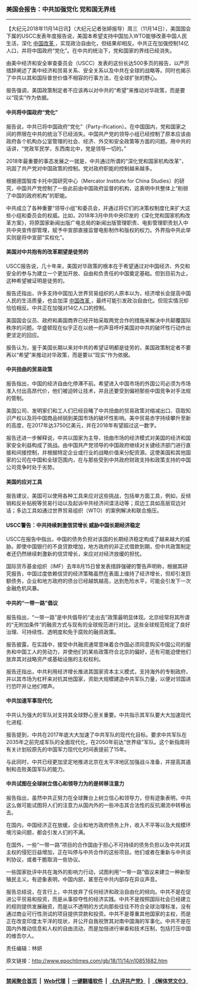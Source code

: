 ### 美国会报告：中共加强党化 党和国无界线
------------------------

<p>
 【大纪元2018年11月14日讯】（大纪元记者张婷报导）周三（11月14日），美国国会下属的USCC发表年度报告说，美国本希望支持中国加入WTO能够改善中国人民生活，深化
 <a href="http://www.epochtimes.com/gb/tag/%E4%B8%AD%E5%9B%BD%E6%94%B9%E9%9D%A9.html">
  中国改革
 </a>
 ，实现政治自由化，但结果却相反。中共正在加强控制14亿人口，并将中国政府“党化”。在中共的统治下，党和国家的界线已经消失。
</p>
<p>
 由美中经济和安全审查委员会（USCC）发表的这份长达500多页的报告，以严厉措辞阐述了美中经济和贸易关系、安全关系以及中共在全球的战略等。同时也揭示了中共以其和国际普世价值不相容的行事方法，在全球扩张的野心。
</p>
<p>
 报告强调，美国政策制定者不应该再以对中共的“希望”来推动对华政策，而是要以“现实”作为依据。
</p>
<h4>
 中共将中国政府“党化”
</h4>
<p>
 报告说，中共已将中国政府“党化”（Party-ification）。在中国国内，党和国家之间的界限在中共的统治下已经消失。中国共产党的领导小组已经控制了原本应该由政府各个机构办公室管理的社会、经济、外交和安全政策等方面的问题。用中共的话讲，“党政军民学，东西南北中，党是领导一切的。”
</p>
<p>
 2018年最重要的事态发展之一就是，中共通过所谓的“深化党和国家机构改革”，巩固了共产党对中国政策的控制。党对政府职能的控制越来越多。
</p>
<p>
 根据德国智库卡托中国研究中心（Mercator Institute for China Studies）的研究，中国共产党控制了一些此前由中国政府监督的机构，这表明中共整体上“削弱了中国的政府机构”的职能。
</p>
<p>
 中共成立了各种重要“领导小组”和委员会，并通过将它们的决策权制度化来扩大这些小组和委员会的权威。比如，2018年3月中共中央印发的《深化党和国家机构改革方案》，将原国家新闻出版广电总局的新闻出版管理职责、电影管理职责划入中共中央宣传部管理，赋予中宣部直接监督电影制作和版权的权力。外界指中共此举实则是将中宣部“实权化”。
</p>
<h4>
 美国对中共抱有的改革期望是徒劳的
</h4>
<p>
 USCC报告说，几十年来，美国对华政策的根本在于希望通过对中国经济、外交和安全的参与为建立一个更加开放、自由和负责任的中国奠定基础。但到目前为止，这种希望被证明是徒劳的。
</p>
<p>
 报告还指出，许多支持中国加入世界贸易组织的人原本以为，经济增长会提高中国人民的生活质量，也会加深
 <a href="http://www.epochtimes.com/gb/tag/%E4%B8%AD%E5%9B%BD%E6%94%B9%E9%9D%A9.html">
  中国改革
 </a>
 ，最终可能引发政治自由化。但现实情况却恰恰相反。中共正在加强对14亿人口的控制。
</p>
<p>
 美国国会议员、政府和美国商界已经开始采取两党合作的措施来解决中共颠覆国际秩序的问题。华盛顿现在似乎正在以统一的声音呼吁美国对中共的破坏性行动作出更坚定的回应。
</p>
<p>
 报告认为，鉴于美国长期以来对中共的希望证明都是徒劳的，美国政策制定者不要再以“希望”来推动对华政策，而是要以“现实”作为依据。
</p>
<h4>
 中共扭曲的贸易政策
</h4>
<p>
 报告指出，中国的经济自由化停滞不前。希望进入中国市场的外国公司必须为市场准入付出高昂代价，他们被迫转让技术，并且还要受到偏袒那些中国竞争对手法规的管制。
</p>
<p>
 美国公司、发明家们和工人们已经目睹了中共扭曲的贸易政策对缩减出口、窃取知识产权以及将中国商品倾销到美国市场的破坏性影响。美中贸易赤字持续攀升至新的高度，在2017年达3750亿美元，并在2018年有望超过这一数字。
</p>
<p>
 报告还进一步解释说，中共以国家为主导，扭曲市场的经济模式对美国的经济和国家安全利益构成了挑战。由中国共产党领导的中国政府继续对关键经济部门进行直接和间接控制，并根据特定企业或行业的战略价值来分配资源。这使美国和其他国家的公司在中国和全球范围内，在与那些受到中共政府财政支持和政策支持的中国公司竞争时处于劣势。
</p>
<h4>
 美国的应对工具
</h4>
<p>
 报告建议，美国可以使用各种工具来应对这些挑战，包括单方面工具，例如，反倾销和反补贴税等贸易行动以及起诉中共经济间谍活动等；双边工具如高层双边对话；多边工具如通过世界贸易组织（WTO）的案例解决和联合施压。
</p>
<h4>
 USCC警告：中共持续刺激信贷增长 威胁中国长期经济稳定
</h4>
<p>
 USCC在报告中指出，中国的债务负担对该国的长期经济稳定构成了越来越大的威胁。即使中国银行的不良贷款增加，地方政府的非正式借款到期，但中共政策制定者还仍然继续刺激新的信贷增长，来应对对经济放缓的担忧。
</p>
<p>
 国际货币基金组织（IMF）去年8月15日曾发表措辞强硬的警告声明称，根据其研究报告，中国过度依赖信贷的经济策略虽然在表面上维持了经济增长，但却引发巨额债务，企业和地方政府的债台已经越筑越高，达到危险水平，可能会引发下一次金融危机风暴。
</p>
<h4>
 中共的“一带一路”倡议
</h4>
<p>
 报告指出，“一带一路”是中共倡导的“走出去”政策最明显体现。北京经常将其所谓的“无附加条件”的融资方式与现有的全球规范进行对比。这些全球规范规定了良好治理、可持续性、透明度和免于腐败的融资政策。
</p>
<p>
 报告披露，在实践中，接受中共融资通常意味着合作国必须同意购买中国公司的服务和中国工人的劳动力，并使他们的某些政策符合北京的偏好，还有可能迫使他们放弃其对战略资产或基础设施的主权权利。
</p>
<p>
 报告还指出，中共利用经济增长推进其国家资本主义模式，支持海外的专制政府，并以其市场为杠杆来对抗其他国家，资助大规模建造中共军队力量，以便对邻国进行恐吓并让他们噤声。
</p>
<h4>
 中共加速军事现代化
</h4>
<p>
 中共认为强大的军队对支持其全球野心至关重要。中共指示其军队要大大加速现代化进程.
</p>
<p>
 报告提到，中共在2017年底大大加速了中共军队的现代化目标。要求中共军队在2035年之前完成军队的全面现代化，在2050年前达“世界级”军队。这个新指南将有关计划较原先的中国军力现代化时间表提前了15年。
</p>
<p>
 与此同时，中共已经更加坚定地推进北京在太平洋地区加强战斗准备，并提高其遏制和击败美国军队的能力。
</p>
<h4>
 中共试图在全球树立信心和领导力为的是转移注意力
</h4>
<p>
 报告指出，虽然中共正努力在全球舞台上树立信心和领导力，但有迹象表明，中共这么做可能试图将人们的注意力从国内外的一些冲击其合法性的反抗潮流中转移出去。
</p>
<p>
 在国内，中国经济正在放缓，企业和地方政府债务上升，收入不平等以及大规模环境污染问题，都会引发人们的不满。
</p>
<p>
 在国外，一些“一带一路”项目的合作国由于担心不可持续的债务负担以及中共对其主权的侵犯日益增加，正在叫停与中共合作的这些项目。他们或者在重新与中共谈判协议，或者干脆取消一些协议。
</p>
<p>
 一些国家批评中共在海外的影响力行动，试图利用“一带一路”倡议来建立一种新型殖民主义。有迹象表明，中国内部，甚至在中共内部存在异议声音。
</p>
<p>
 报告总结说，在言行上，中共放弃了任何经济和政治自由化的倾向。中共不是在促进公平贸易和投资，而是从事掠夺性的经济实践。中共不是按照国际社会已经建立的规则提供发展融资，而是以不透明的方式向那些往往不符合全球治理标准，没有通过商业可行性测试的项目提供贷款和投资。中共不是尊重其他国家的主权，而是正在改变印度太平洋的现状，并公开自我祝贺其对南中国海的军事化。中共不是在国内外推动信息和人权的自由流动，而是加倍进行审查和技术压制，包括打压中国的维吾尔人。
</p>
<p>
 责任编辑：林妍
</p>

原文链接：http://www.epochtimes.com/gb/18/11/14/n10851682.htm


------------------------
#### [禁闻聚合首页](https://github.com/gfw-breaker/banned-news/blob/master/README.md) &nbsp;|&nbsp; [Web代理](https://github.com/gfw-breaker/open-proxy/blob/master/README.md) &nbsp;|&nbsp; [一键翻墙软件](https://github.com/gfw-breaker/nogfw/blob/master/README.md) &nbsp;|&nbsp; [《九评共产党》](https://github.com/gfw-breaker/9ping.md/blob/master/README.md#九评之一评共产党是什么) &nbsp;|&nbsp; [《解体党文化》](https://github.com/gfw-breaker/jtdwh.md/blob/master/README.md#绪论)